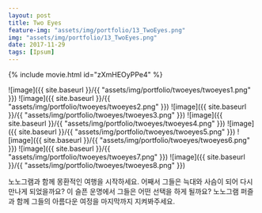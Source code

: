 ```yaml
---
layout: post
title: Two Eyes
feature-img: "assets/img/portfolio/13_TwoEyes.png"
img: "assets/img/portfolio/13_TwoEyes.png"
date: 2017-11-29
tags: [Ipsum]
---
```


{% include movie.html id="zXmHEOyPPe4" %}  

![image]({{ site.baseurl }}/{{ "assets/img/portfolio/twoeyes/twoeyes1.png" }}) ![image]({{ site.baseurl }}/{{ "assets/img/portfolio/twoeyes/twoeyes2.png" }}) ![image]({{ site.baseurl }}/{{ "assets/img/portfolio/twoeyes/twoeyes3.png" }}) ![image]({{ site.baseurl }}/{{ "assets/img/portfolio/twoeyes/twoeyes4.png" }}) ![image]({{ site.baseurl }}/{{ "assets/img/portfolio/twoeyes/twoeyes5.png" }}) ![image]({{ site.baseurl }}/{{ "assets/img/portfolio/twoeyes/twoeyes6.png" }}) ![image]({{ site.baseurl }}/{{ "assets/img/portfolio/twoeyes/twoeyes7.png" }}) ![image]({{ site.baseurl }}/{{ "assets/img/portfolio/twoeyes/twoeyes8.png" }})

노노그램과 함께 몽환적인 여행을 시작하세요.
어째서 그들은 늑대와 사슴이 되어 다시 만나게 되었을까요?
이 슬픈 운명에서 그들은 어떤 선택을 하게 될까요?
노노그램 퍼즐과 함께 그들의 아름다운 여정을 마지막까지 지켜봐주세요.
